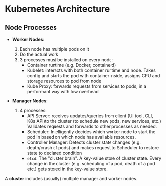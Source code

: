 # Kubernetes Architecture

## Node Processes
 - **Worker Nodes**:
    1. Each node has multiple pods on it
    2. Do the actual work
    3. 3 processes must be installed on every node:
        - Container runtime (e.g. Docker, containerd)
        - Kubelet: interacts with both container runtime and node. Takes config and starts the pod with container inside, assigns CPU and storage resources to pod from node
        - Kube Proxy: forwards requests from services to pods, in a performant way with low overhead

- **Manager Nodes**:
    1. 4 processes:
        - API Server: receives updates/queries from client (UI tool, CLI, K8s API)to the cluster (to schedule new pods, new services, etc.) Validates requests and forwards to other processes as needed.
        - Scheduler: Intelligently decides which worker node to start the pod in based on which node has available resources.
        - Controller Manager: Detects cluster state changes (e.g. death/crash of pods) and makes request to Scheduler to restore state to declared condition
        - `etcd`: The "cluster brain". A key-value store of cluster state. Every change in the cluster (e.g. scheduling of a pod, death of a pod etc.) gets stored in the key-value store.

A **cluster** includes (usually) multiple manager and worker nodes.